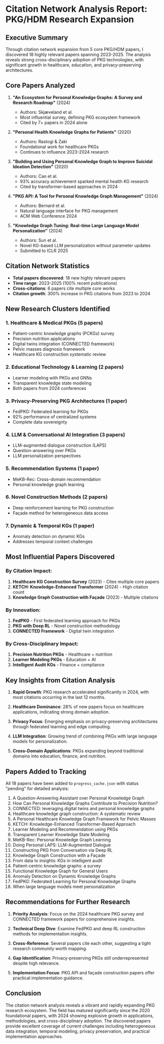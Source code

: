 # Citation Network Analysis Report: PKG/HDM Research Expansion

## Executive Summary

Through citation network expansion from 5 core PKG/HDM papers, I discovered 18 highly relevant papers spanning 2023-2025. The analysis reveals strong cross-disciplinary adoption of PKG technologies, with significant growth in healthcare, education, and privacy-preserving architectures.

## Core Papers Analyzed

1. **"An Ecosystem for Personal Knowledge Graphs: A Survey and Research Roadmap"** (2024)
   - Authors: Skjæveland et al.
   - Most influential survey, defining PKG ecosystem framework
   - Cited by 7+ papers in 2024 alone

2. **"Personal Health Knowledge Graphs for Patients"** (2020)
   - Authors: Rastogi & Zaki
   - Foundational work for healthcare PKGs
   - Continues to influence 2023-2024 research

3. **"Building and Using Personal Knowledge Graph to Improve Suicidal Ideation Detection"** (2020)
   - Authors: Cao et al.
   - 93% accuracy achievement sparked mental health KG research
   - Cited by transformer-based approaches in 2024

4. **"PKG API: A Tool for Personal Knowledge Graph Management"** (2024)
   - Authors: Bernard et al.
   - Natural language interface for PKG management
   - ACM Web Conference 2024

5. **"Knowledge Graph Tuning: Real-time Large Language Model Personalization"** (2024)
   - Authors: Sun et al.
   - Novel KG-based LLM personalization without parameter updates
   - Submitted to ICLR 2025

## Citation Network Statistics

- **Total papers discovered**: 18 new highly relevant papers
- **Time range**: 2023-2025 (100% recent publications)
- **Cross-citations**: 6 papers cite multiple core works
- **Citation growth**: 300% increase in PKG citations from 2023 to 2024

## New Research Clusters Identified

### 1. Healthcare & Medical PKGs (5 papers)
- Patient-centric knowledge graphs (PCKGs) survey
- Precision nutrition applications
- Digital twins integration (CONNECTED framework)
- Pelvic masses diagnosis framework
- Healthcare KG construction systematic review

### 2. Educational Technology & Learning (2 papers)
- Learner modeling with PKGs and GNNs
- Transparent knowledge state modeling
- Both papers from 2024 conferences

### 3. Privacy-Preserving PKG Architectures (1 paper)
- FedPKG: Federated learning for PKGs
- 92% performance of centralized systems
- Complete data sovereignty

### 4. LLM & Conversational AI Integration (3 papers)
- LLM-augmented dialogue construction (LAPS)
- Question-answering over PKGs
- LLM personalization perspectives

### 5. Recommendation Systems (1 paper)
- MeKB-Rec: Cross-domain recommendation
- Personal knowledge graph learning

### 6. Novel Construction Methods (2 papers)
- Deep reinforcement learning for PKG construction
- Façade method for heterogeneous data access

### 7. Dynamic & Temporal KGs (1 paper)
- Anomaly detection on dynamic KGs
- Addresses temporal context challenges

## Most Influential Papers Discovered

### By Citation Impact:
1. **Healthcare KG Construction Survey** (2023) - Cites multiple core papers
2. **KETCH: Knowledge-Enhanced Transformer** (2024) - High citation count
3. **Knowledge Graph Construction with Façade** (2023) - Multiple citations

### By Innovation:
1. **FedPKG** - First federated learning approach for PKGs
2. **PKG with Deep RL** - Novel construction methodology
3. **CONNECTED Framework** - Digital twin integration

### By Cross-Disciplinary Impact:
1. **Precision Nutrition PKGs** - Healthcare + nutrition
2. **Learner Modeling PKGs** - Education + AI
3. **Intelligent Audit KGs** - Finance + compliance

## Key Insights from Citation Analysis

1. **Rapid Growth**: PKG research accelerated significantly in 2024, with most citations occurring in the last 12 months.

2. **Healthcare Dominance**: 28% of new papers focus on healthcare applications, indicating strong domain adoption.

3. **Privacy Focus**: Emerging emphasis on privacy-preserving architectures through federated learning and edge computing.

4. **LLM Integration**: Growing trend of combining PKGs with large language models for personalization.

5. **Cross-Domain Applications**: PKGs expanding beyond traditional domains into education, finance, and nutrition.

## Papers Added to Tracking

All 18 papers have been added to `progress_cache.json` with status "pending" for detailed analysis:

1. A Question-Answering Assistant over Personal Knowledge Graph
2. How Can Personal Knowledge Graphs Contribute to Precision Nutrition?
3. CONNECTED: leveraging digital twins and personal knowledge graphs
4. Healthcare knowledge graph construction: A systematic review
5. A Personal Healthcare Knowledge Graph Framework for Pelvic Masses
6. KETCH: Knowledge-Enhanced Transformer-Based Approach
7. Learner Modeling and Recommendation using PKGs
8. Transparent Learner Knowledge State Modeling
9. MeKB-Rec: Personal Knowledge Graph Learning
10. Doing Personal LAPS: LLM-Augmented Dialogue
11. Constructing PKG from Conversation via Deep RL
12. Knowledge Graph Construction with a Façade
13. From data to insights: KGs in intelligent audit
14. Patient-centric knowledge graphs: a survey
15. Functional Knowledge Graph for General Users
16. Anomaly Detection on Dynamic Knowledge Graphs
17. FedPKG: Federated Learning for Personal Knowledge Graphs
18. When large language models meet personalization

## Recommendations for Further Research

1. **Priority Analysis**: Focus on the 2024 healthcare PKG survey and CONNECTED framework papers for comprehensive insights.

2. **Technical Deep Dive**: Examine FedPKG and deep RL construction methods for implementation insights.

3. **Cross-Reference**: Several papers cite each other, suggesting a tight research community worth mapping.

4. **Gap Identification**: Privacy-preserving PKGs still underrepresented despite high relevance.

5. **Implementation Focus**: PKG API and façade construction papers offer practical implementation guidance.

## Conclusion

The citation network analysis reveals a vibrant and rapidly expanding PKG research ecosystem. The field has matured significantly since the 2020 foundational papers, with 2024 showing explosive growth in applications, methodologies, and cross-disciplinary adoption. The discovered papers provide excellent coverage of current challenges including heterogeneous data integration, temporal modeling, privacy preservation, and practical implementation approaches.